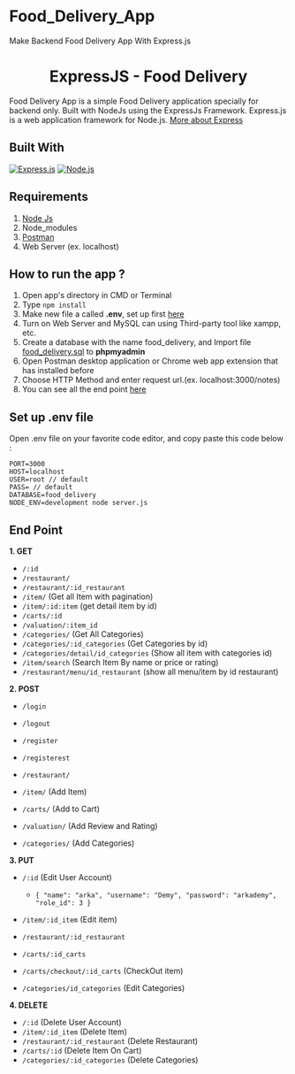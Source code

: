 # Food_Delivery_App
 Make Backend Food Delivery App With Express.js 
 <h1 align="center">ExpressJS - Food Delivery</h1>



Food Delivery App is a simple Food Delivery application specially for backend only. Built with NodeJs using the ExpressJs Framework.
Express.js is a web application framework for Node.js. [More about Express](https://en.wikipedia.org/wiki/Express.js)
## Built With
[![Express.js](https://img.shields.io/badge/Express.js-4.x-orange.svg?style=rounded-square)](https://expressjs.com/en/starter/installing.html)
[![Node.js](https://img.shields.io/badge/Node.js-v.10.16-green.svg?style=rounded-square)](https://nodejs.org/)

## Requirements
1. <a href="https://nodejs.org/en/download/">Node Js</a>
2. Node_modules
3. <a href="https://www.getpostman.com/">Postman</a>
4. Web Server (ex. localhost)

## How to run the app ?
1. Open app's directory in CMD or Terminal
2. Type `npm install`
3. Make new file a called **.env**, set up first [here](#set-up-env-file)
4. Turn on Web Server and MySQL can using Third-party tool like xampp, etc.
5. Create a database with the name food_delivery, and Import file [food_delivery.sql](food_delivery.sql) to **phpmyadmin**
6. Open Postman desktop application or Chrome web app extension that has installed before
7. Choose HTTP Method and enter request url.(ex. localhost:3000/notes)
8. You can see all the end point [here](#end-point)

## Set up .env file
Open .env file on your favorite code editor, and copy paste this code below :
```
PORT=3000
HOST=localhost
USER=root // default
PASS= // default
DATABASE=food_delivery
NODE_ENV=development node server.js
```

## End Point
**1. GET**
* `/:id`
* `/restaurant/`
* `/restaurant/:id_restaurant`
* `/item/` (Get all Item with pagination)
* `/item/:id:item` (get detail item by id)
* `/carts/:id` 
* `/valuation/:item_id`
* `/categories/` (Get All Categories)
* `/categories/:id_categories` (Get Categories by id)
* `/categories/detail/id_categories` (Show all item with categories id)
* `/item/search` (Search Item By name or price or rating)
* `/restaurant/menu/id_restaurant` (show all menu/item by id restaurant)



**2. POST**
* `/login`

* `/logout`

* `/register`

* `/registerest`

* `/restaurant/`

*  `/item/` (Add Item)

* `/carts/` (Add to Cart)

* `/valuation/` (Add Review and Rating)

* `/categories/` (Add Categories)


**3. PUT**
* `/:id` (Edit User Account)
  * ``` { "name": "arka", "username": "Demy", "password": "arkademy", "role_id": 3 } ```

* `/item/:id_item` (Edit item)
    
* `/restaurant/:id_restaurant`

* `/carts/:id_carts`

* `/carts/checkout/:id_carts` (CheckOut item)

* `/categories/id_categories` (Edit Categories)

 


**4. DELETE**
* `/:id` (Delete User Account)
* `/item/:id_item` (Delete Item)
* `/restaurant/:id_restaurant` (Delete Restaurant)
* `/carts/:id` (Delete Item On Cart)
* `/categories/:id_categories` (Delete Categories)
